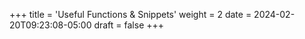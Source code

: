 +++
title = 'Useful Functions & Snippets'
weight = 2
date = 2024-02-20T09:23:08-05:00
draft = false
+++
